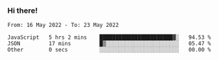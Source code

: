 ### Hi there!

<!--START_SECTION:waka-->

```text
From: 16 May 2022 - To: 23 May 2022

JavaScript   5 hrs 2 mins    ███████████████████████▓░   94.53 %
JSON         17 mins         █▒░░░░░░░░░░░░░░░░░░░░░░░   05.47 %
Other        0 secs          ░░░░░░░░░░░░░░░░░░░░░░░░░   00.00 %
```

<!--END_SECTION:waka-->

